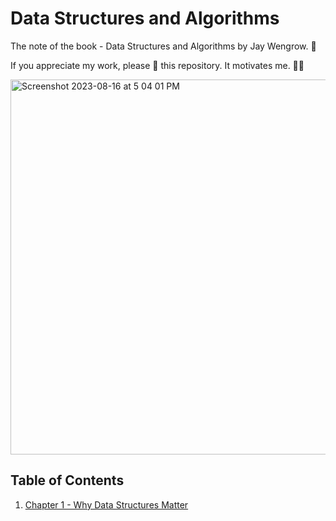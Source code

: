 # Data Structures and Algorithms
The note of the book - Data Structures and Algorithms by Jay Wengrow. 📖

If you appreciate my work, please 🌟 this repository. It motivates me. 🚀🚀

<img width="600" alt="Screenshot 2023-08-16 at 5 04 01 PM" src="https://github.com/viboloveyou12/Data-Structures-and-Algorithms-Note/assets/29854567/68400068-d4a7-45a3-afdb-ccddef3594f1">

## Table of Contents
1.  [Chapter 1 - Why Data Structures Matter](src/why-data-structures-matter.md)
